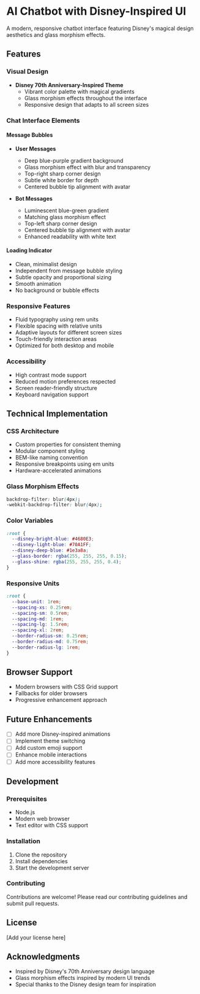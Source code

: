 # AI Chatbot with Disney-Inspired UI

A modern, responsive chatbot interface featuring Disney's magical design aesthetics and glass morphism effects.

## Features

### Visual Design
- **Disney 70th Anniversary-Inspired Theme**
  - Vibrant color palette with magical gradients
  - Glass morphism effects throughout the interface
  - Responsive design that adapts to all screen sizes

### Chat Interface Elements

#### Message Bubbles
- **User Messages**
  - Deep blue-purple gradient background
  - Glass morphism effect with blur and transparency
  - Top-right sharp corner design
  - Subtle white border for depth
  - Centered bubble tip alignment with avatar

- **Bot Messages**
  - Luminescent blue-green gradient
  - Matching glass morphism effect
  - Top-left sharp corner design
  - Centered bubble tip alignment with avatar
  - Enhanced readability with white text

#### Loading Indicator
- Clean, minimalist design
- Independent from message bubble styling
- Subtle opacity and proportional sizing
- Smooth animation
- No background or bubble effects

### Responsive Features
- Fluid typography using rem units
- Flexible spacing with relative units
- Adaptive layouts for different screen sizes
- Touch-friendly interaction areas
- Optimized for both desktop and mobile

### Accessibility
- High contrast mode support
- Reduced motion preferences respected
- Screen reader-friendly structure
- Keyboard navigation support

## Technical Implementation

### CSS Architecture
- Custom properties for consistent theming
- Modular component styling
- BEM-like naming convention
- Responsive breakpoints using em units
- Hardware-accelerated animations

### Glass Morphism Effects
```css
backdrop-filter: blur(4px);
-webkit-backdrop-filter: blur(4px);
```

### Color Variables
```css
:root {
  --disney-bright-blue: #4680E3;
  --disney-light-blue: #70A1FF;
  --disney-deep-blue: #1e3a8a;
  --glass-border: rgba(255, 255, 255, 0.15);
  --glass-shine: rgba(255, 255, 255, 0.4);
}
```

### Responsive Units
```css
:root {
  --base-unit: 1rem;
  --spacing-xs: 0.25rem;
  --spacing-sm: 0.5rem;
  --spacing-md: 1rem;
  --spacing-lg: 1.5rem;
  --spacing-xl: 2rem;
  --border-radius-sm: 0.25rem;
  --border-radius-md: 0.75rem;
  --border-radius-lg: 1rem;
}
```

## Browser Support
- Modern browsers with CSS Grid support
- Fallbacks for older browsers
- Progressive enhancement approach

## Future Enhancements
- [ ] Add more Disney-inspired animations
- [ ] Implement theme switching
- [ ] Add custom emoji support
- [ ] Enhance mobile interactions
- [ ] Add more accessibility features

## Development

### Prerequisites
- Node.js
- Modern web browser
- Text editor with CSS support

### Installation
1. Clone the repository
2. Install dependencies
3. Start the development server

### Contributing
Contributions are welcome! Please read our contributing guidelines and submit pull requests.

## License
[Add your license here]

## Acknowledgments
- Inspired by Disney's 70th Anniversary design language
- Glass morphism effects inspired by modern UI trends
- Special thanks to the Disney design team for inspiration
